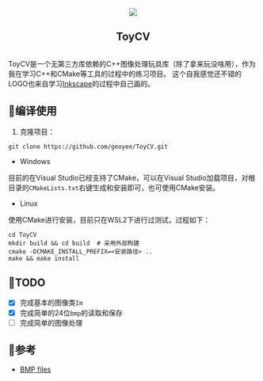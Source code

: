 <div align="center">
  <article style="display: flex; flex-direction: column; align-items: center; justify-content: center;">
      <img src="https://user-images.githubusercontent.com/71769312/233330675-dd8df43b-232c-4efd-8128-9063c2f4e9cb.svg"/>
      <h1 style="width: 100%; text-align: center;">ToyCV</h1>
  </article>
</div>

ToyCV是一个无第三方库依赖的C++图像处理玩具库（除了拿来玩没啥用），作为我在学习C++和CMake等工具的过程中的练习项目。 这个自我感觉还不错的LOGO也来自学习[Inkscape](https://gitlab.com/inkscape/inkscape)的过程中自己画的。

## 🤡编译使用

1. 克隆项目：

``` shell
git clone https://github.com/geoyee/ToyCV.git
```

- Windows

目前的在Visual Studio已经支持了CMake，可以在Visual Studio加载项目，对根目录的`CMakeLists.txt`右键生成和安装即可，也可使用CMake安装。

- Linux

使用CMake进行安装，目前只在WSL2下进行过测试，过程如下：

``` shell
cd ToyCV
mkdir build && cd build  # 采用外部构建
cmake -DCMAKE_INSTALL_PREFIX=<安装路径> ..
make && make install
```

## 🤡TODO

- [x] 完成基本的图像类`Im`
- [x] 完成简单的24位`bmp`的读取和保存
- [ ] 完成简单的图像处理

## 🤡参考

- [BMP files](http://paulbourke.net/dataformats/bmp/)

